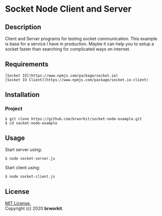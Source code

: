 # Socket Node Client and Server 

## Description
Client and Server programs for testing socket communication. This example is base for a service I have in production. Maybe it can help you to setup a socket faster than searching for complicated ways on internet.

## Requirements
    [Socket IO](https://www.npmjs.com/package/socket.io)
    [Socket IO Client](https://www.npmjs.com/package/socket.io-client)
    
## Installation

### Project
    $ git clone https://github.com/brworkit/socket-node-example.git
    $ cd socket-node-example
    
## Usage

Start server using: 

    $ node socket-server.js

Start client using:
    
    $ node socket-client.js

## License
[MIT License.](https://opensource.org/licenses/MIT)    
Copyright (c) 2020 **brworkit**.